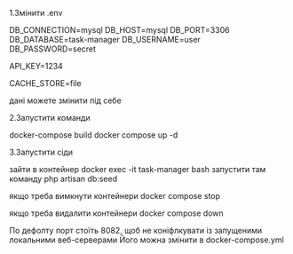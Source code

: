 1.Змінити .env

DB_CONNECTION=mysql
DB_HOST=mysql
DB_PORT=3306
DB_DATABASE=task-manager
DB_USERNAME=user
DB_PASSWORD=secret

API_KEY=1234

CACHE_STORE=file

дані можете змінити під себе

2.Запустити команди

docker-compose build
docker compose up -d

3.Запустити сіди

зайти в контейнер
docker exec -it task-manager bash
запустити там команду
php artisan db:seed

якщо треба вимкнути контейнери
docker compose stop

якщо треба видалити контейнери
docker compose down

По дефолту порт стоїть 8082, щоб не коніфлкувати із запущеними локальними веб-серверами
Його можна змінити в docker-compose.yml
